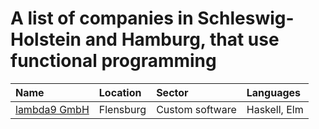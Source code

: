 # A list of companies in Schleswig-Holstein and Hamburg, that use functional programming

| Name | Location | Sector | Languages |
| :--- | :------- | :----- | :------- |
[lambda9 GmbH](https://www.lambda9.de) | Flensburg | Custom software | Haskell, Elm |
